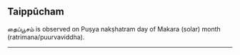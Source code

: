 ## Taippūcham
தைப்பூசம் is observed on Puṣya nakṣhatram day of Makara (solar) month (ratrimana/puurvaviddha).



---
